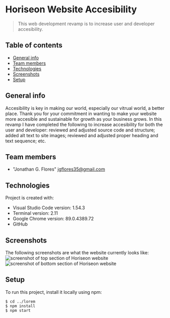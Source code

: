 # Horiseon Website Accesibility
> This web development revamp is to increase user and developer accesibility.

## Table of contents
* [General info](#general-info)
* [Team members](#team-members)
* [Technologies](#technologies)
* [Screenshots](#screenshots)
* [Setup](#setup)

## General info
Accesibility is key in making our world, especially our vitrual world, a better place. Thank you for your commitment in wanting to make your website more accesible and sustainable for growth as your business grows. In this revamp I have completed the following to increase accesibility for both the user and developer: reviewed and adjusted source code and structure; added alt text to site images; reviewed and adjusted proper heading and text sequence; etc.

## Team members
* "Jonathan G. Flores" <jgflores35@gmail.com>
	
## Technologies
Project is created with:
* Visual Studio Code version: 1.54.3
* Terminal version: 2.11
* Google Chrome version: 89.0.4389.72
* GitHub

## Screenshots
The following screenshots are what the website currently looks like:
![screenshot of top section of Horiseon website](https://horiseon/Develop/assets/images/read-me-pic-1.png)
![screenshot of bottom section of Horiseon website](https://horiseon/Develop/assets/images/read-me-pic-2.png)
	
## Setup
To run this project, install it locally using npm:

```
$ cd ../lorem
$ npm install
$ npm start
```